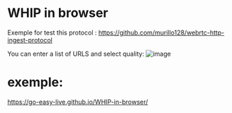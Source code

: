 # WHIP in browser

Exemple for test this protocol : https://github.com/murillo128/webrtc-http-ingest-protocol

You can enter a list of URLS and select quality:
![image](https://user-images.githubusercontent.com/26201907/115886773-8bd17b80-a451-11eb-9ca3-cde0f9fcdc87.png)

# exemple:

https://go-easy-live.github.io/WHIP-in-browser/
